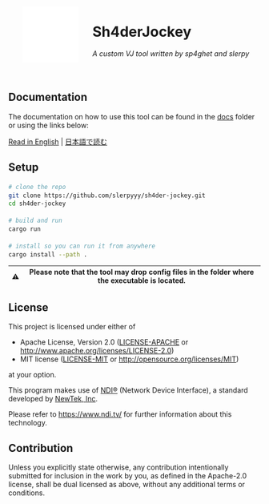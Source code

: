 <div style="display: flex; align-items: center;">
<img style="float: left; height: 8em; margin: 2em" src="docs/logo.png">
<div>

# Sh4derJockey

*A custom VJ tool written by sp4ghet and slerpy*

</div>
</div>

<!--
![code-quality](https://img.shields.io/badge/code%20quality-jank-red)
![works-on](https://img.shields.io/badge/works%20on-my%20mashine%E2%84%A2-orange)
-->

## Documentation

The documentation on how to use this tool can be found in the [docs](docs/) folder or using the links below:

[Read in English](docs/readme_en.md) | [日本語で読む](docs/readme_jp.md)

## Setup

```sh
# clone the repo
git clone https://github.com/slerpyyy/sh4der-jockey.git
cd sh4der-jockey

# build and run
cargo run

# install so you can run it from anywhere
cargo install --path .
```

| ⚠️ | Please note that the tool may drop config files in the folder where the executable is located. |
|-|-|

## License

This project is licensed under either of

 * Apache License, Version 2.0
   ([LICENSE-APACHE](LICENSE-APACHE) or http://www.apache.org/licenses/LICENSE-2.0)
 * MIT license
   ([LICENSE-MIT](LICENSE-MIT) or http://opensource.org/licenses/MIT)

at your option.

This program makes use of [NDI®](https://www.ndi.tv/) (Network Device Interface), a standard developed by [NewTek, Inc](https://www.newtek.com/).

Please refer to https://www.ndi.tv/ for further information about this technology.

## Contribution

Unless you explicitly state otherwise, any contribution intentionally submitted
for inclusion in the work by you, as defined in the Apache-2.0 license, shall be
dual licensed as above, without any additional terms or conditions.
